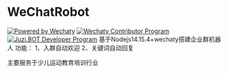 # WeChatRobot
[![Powered by Wechaty](https://img.shields.io/badge/Powered%20By-Wechaty-green.svg)](https://wechaty.js.org)
[![Wechaty Contributor Program](https://img.shields.io/badge/Wechaty-Contributor%20Program-green.svg)](https://wechaty.js.org/docs/contributor-program)
[![Juzi.BOT Developer Program](https://img.shields.io/badge/Wechaty%Contributor%20Program-Juzi.BOT-orange.svg)](https://github.com/juzibot/Welcome/wiki/Everything-about-Wechaty/)
基于Nodejs14.15.4+wechaty搭建企业群机器人
功能：
1、入群自动欢迎
2、关键词自动回复

主要服务于少儿运动教育培训行业
